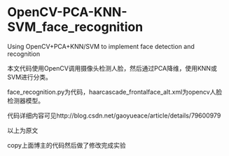 # OpenCV-PCA-KNN-SVM_face_recognition
Using OpenCV+PCA+KNN/SVM to implement face detection and recognition

本文代码使用OpenCV调用摄像头检测人脸，然后通过PCA降维，使用KNN或SVM进行分类。

face_recognition.py为代码，haarcascade_frontalface_alt.xml为opencv人脸检测器模型。

代码详细内容可见http://blog.csdn.net/gaoyueace/article/details/79600979





以上为原文

copy上面博主的代码然后做了修改完成实验

